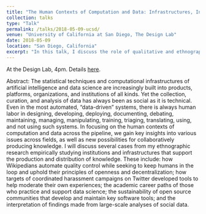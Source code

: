 ```yaml
---
title: "The Human Contexts of Computation and Data: Infrastructures, Institutions, and Interpretations"
collection: talks
type: "Talk"
permalink: /talks/2018-05-09-ucsd/ 
venue: "University of California at San Diego, The Design Lab"
date: 2018-05-09
location: "San Diego, California"
excerpt: "In this talk, I discuss the role of qualitative and ethnographic methods in relation to computer, information, and data science. These holistic, reflexive, and meta-level approaches to studying data and computation in context help us better understand how to both support and practice data analytics at various scales."
---
```

At the Design Lab, 4pm. Details [here](https://designlab.ucsd.edu/speakers/designlarge-stuart-geiger-uc-berkeley/).

Abstract: The statistical techniques and computational infrastructures of artificial intelligence and data science are increasingly built into products, platforms, organizations, and institutions of all kinds. Yet the collection, curation, and analysis of data has always been as social as it is technical. Even in the most automated, “data-driven” systems, there is always human labor in designing, developing, deploying, documenting, debating, maintaining, managing, manipulating, training, triaging, translating, using, and not using such systems. In focusing on the human contexts of computation and data across the pipeline, we gain key insights into various issues across fields, as well as new possibilities for collaboratively producing knowledge. I will discuss several cases from my ethnographic research empirically studying institutions and infrastructures that support the production and distribution of knowledge. These include: how Wikipedians automate quality control while seeking to keep humans in the loop and uphold their principles of openness and decentralization; how targets of coordinated harassment campaigns on Twitter developed tools to help moderate their own experiences; the academic career paths of those who practice and support data science; the sustainability of open source communities that develop and maintain key software tools; and the interpretation of findings made from large-scale analyses of social data.
